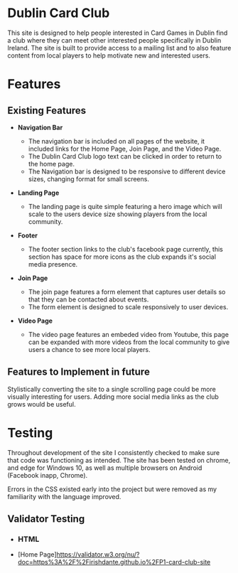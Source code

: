 # Dublin Card Club

This site is designed to help people interested in Card Games in Dublin find a club where they can meet other interested people specifically in Dublin Ireland.
The site is built to provide access to a mailing list and to also feature content from local players to help motivate new and interested users.

# Features

## Existing Features

 - __Navigation Bar__
    - The navigation bar is included on all pages of the website, it included links for the Home Page, Join Page, and the Video Page.
    - The Dublin Card Club logo text can be clicked in order to return to the home page.
    - The Navigation bar is designed to be responsive to different device sizes, changing format for small screens.

- __Landing Page__
    - The landing page is quite simple featuring a hero image which will scale to the users device size showing players from the local community.
 
- __Footer__
    - The footer section links to the club's facebook page currently, this section has space for more icons as the club expands it's social media presence.
      
- __Join Page__
    - The join page features a form element that captures user details so that they can be contacted about events.
    - The form element is designed to scale responsively to user devices.
 
- __Video Page__
    - The video page features an embeded video from Youtube, this page can be expanded with more videos from the local community to give users a chance to see more local players.
 
## Features to Implement in future

  Stylistically converting the site to a single scrolling page could be more visually interesting for users.
  Adding more social media links as the club grows would be useful.

# Testing

Throughout development of the site I consistently checked to make sure that code was functioning as intended.
The site has been tested on chrome, and edge for Windows 10, as well as multiple browsers on Android (Facebook inapp, Chrome).

Errors in the CSS existed early into the project but were removed as my familiarity with the language improved.

## Validator Testing
 - ### HTML
  - [Home Page]https://validator.w3.org/nu/?doc=https%3A%2F%2Firishdante.github.io%2FP1-card-club-site
